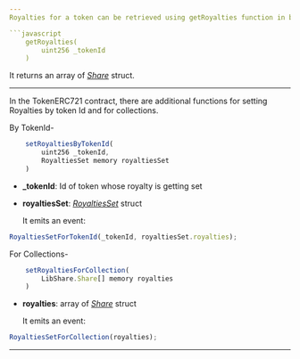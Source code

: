```yaml
---
Royalties for a token can be retrieved using getRoyalties function in both (PNDC_ERC721 and TokenERC721) contracts.

```javascript
    getRoyalties(
        uint256 _tokenId
    )
```

It returns an array of [_Share_](/smart-conrtracts/erc721/Structs/Share/) struct.

***

In the TokenERC721 contract, there are additional functions for setting Royalties by token Id and for collections.

By TokenId-

```javascript
    setRoyaltiesByTokenId(
        uint256 _tokenId,
        RoyaltiesSet memory royaltiesSet
    )
```

- **\_tokenId**: Id of token whose royalty is getting set
- **royaltiesSet**: [_RoyaltiesSet_](/smart-conrtracts/erc721/Structs/2_RoyaltiesSet/) struct

  It emits an event:

```javascript
RoyaltiesSetForTokenId(_tokenId, royaltiesSet.royalties);
```

For Collections-

```javascript
    setRoyaltiesForCollection(
        LibShare.Share[] memory royalties
    )
```

- **royalties**: array of [_Share_](/smart-conrtracts/erc721/Structs/Share/) struct

  It emits an event:

```javascript
RoyaltiesSetForCollection(royalties);
```

---
```

